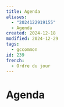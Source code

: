 ```yaml
---
title: Agenda
aliases:
  - "2024122919155"
  - Agenda
created: 2024-12-18
modified: 2024-12-29
tags:
  - gccommon
id: 239
french:
  - Ordre du jour
---
```

# Agenda

